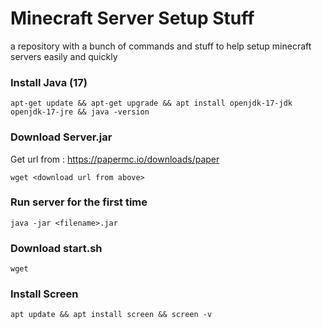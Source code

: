 # Minecraft Server Setup Stuff

a repository with a bunch of commands and stuff to help setup minecraft servers easily and quickly

### Install Java (17)

```
apt-get update && apt-get upgrade && apt install openjdk-17-jdk openjdk-17-jre && java -version
```

### Download Server.jar

Get url from : https://papermc.io/downloads/paper

```
wget <download url from above>
```

### Run server for the first time

```
java -jar <filename>.jar
```

### Download start.sh

```
wget
```

### Install Screen

```
apt update && apt install screen && screen -v
```
